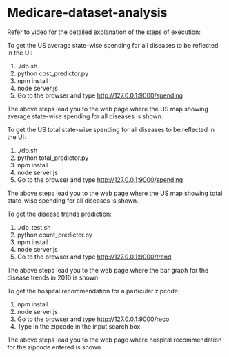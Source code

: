 # Medicare-dataset-analysis

Refer to video for the detailed explanation of the steps of execution:


To get the US average state-wise spending for all diseases to be reflected in the UI:

  1. ./db.sh
  2. python cost_predictor.py 
  3. npm install
  4. node server.js
  5. Go to the browser and type http://127.0.0.1:9000/spending
  
  The above steps lead you to the web page where the US map showing average state-wise 
  spending for all diseases is shown.
  
To get the US total state-wise spending for all diseases to be reflected in the UI:

  1. ./db.sh
  2. python total_predictor.py 
  3. npm install
  4. node server.js
  5. Go to the browser and type http://127.0.0.1:9000/spending
  
  The above steps lead you to the web page where the US map showing total state-wise 
  spending for all diseases is shown.
  
To get the disease trends prediction:

  1. ./db_test.sh
  2. python count_predictor.py 
  3. npm install
  4. node server.js
  5. Go to the browser and type http://127.0.0.1:9000/trend
  
  The above steps lead you to the web page where the bar graph for the disease trends in 2016 is shown
  
  To get the hospital recommendation for a particular zipcode:
  
  1. npm install
  2. node server.js
  3. Go to the browser and type http://127.0.0.1:9000/reco
  4. Type in the zipcode in the input search box

  The above steps lead you to the web page where hospital recommendation for the zipcode entered is shown
